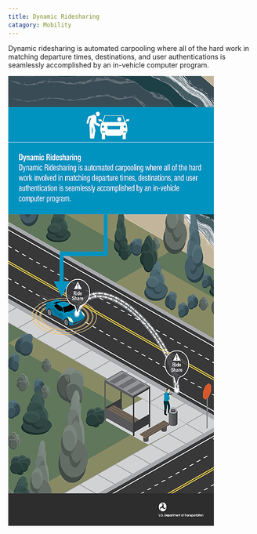 ```yaml
---
title: Dynamic Ridesharing
catagory: Mobility
---
```


Dynamic ridesharing is automated carpooling where all of the hard work in matching departure times, destinations, and user authentications is seamlessly accomplished by an in-vehicle computer program.

![Dynamic Ridesharing](/src/assets/images/infographics/V2I_DynamicRidesharing-MED01.png)